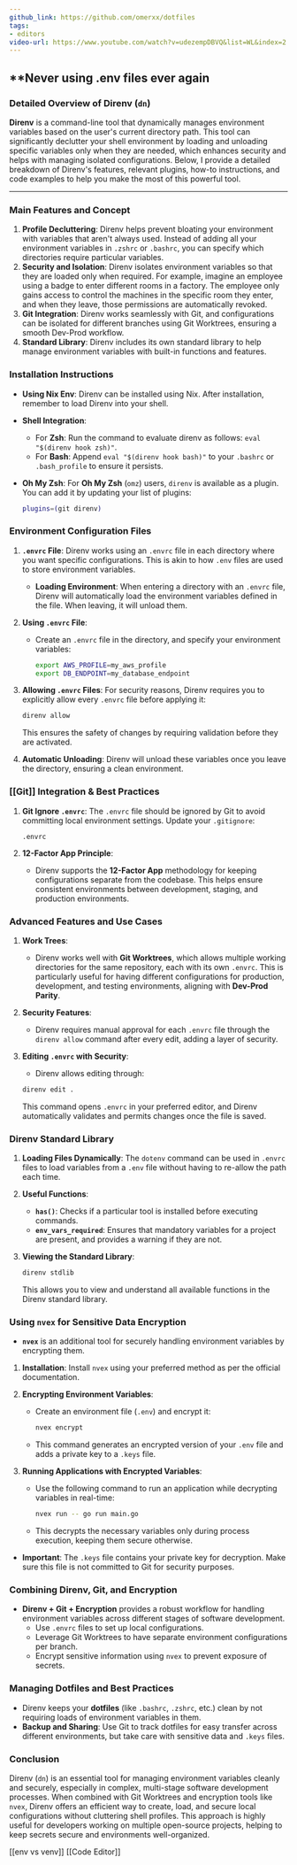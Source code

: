 ```yaml
---
github_link: https://github.com/omerxx/dotfiles
tags:
- editors
video-url: https://www.youtube.com/watch?v=udezempDBVQ&list=WL&index=2
---
```

## **Never using .env files ever again

### **Detailed Overview of Direnv (`dn`)**

**Direnv** is a command-line tool that dynamically manages environment variables based on the user's current directory path. This tool can significantly declutter your shell environment by loading and unloading specific variables only when they are needed, which enhances security and helps with managing isolated configurations. Below, I provide a detailed breakdown of Direnv's features, relevant plugins, how-to instructions, and code examples to help you make the most of this powerful tool.

---

### **Main Features and Concept**

1. **Profile Decluttering**: Direnv helps prevent bloating your environment with variables that aren't always used. Instead of adding all your environment variables in `.zshrc` or `.bashrc`, you can specify which directories require particular variables.
2. **Security and Isolation**: Direnv isolates environment variables so that they are loaded only when required. For example, imagine an employee using a badge to enter different rooms in a factory. The employee only gains access to control the machines in the specific room they enter, and when they leave, those permissions are automatically revoked.
3. **Git Integration**: Direnv works seamlessly with Git, and configurations can be isolated for different branches using Git Worktrees, ensuring a smooth Dev-Prod workflow.
4. **Standard Library**: Direnv includes its own standard library to help manage environment variables with built-in functions and features.

### **Installation Instructions**

- **Using Nix Env**: Direnv can be installed using Nix. After installation, remember to load Direnv into your shell.
- **Shell Integration**:
  - For **Zsh**: Run the command to evaluate direnv as follows: `eval "$(direnv hook zsh)"`.
  - For **Bash**: Append `eval "$(direnv hook bash)"` to your `.bashrc` or `.bash_profile` to ensure it persists.
- **Oh My Zsh**: For **Oh My Zsh** (`omz`) users, `direnv` is available as a plugin. You can add it by updating your list of plugins:

  ```zsh
  plugins=(git direnv)
  ```

### **Environment Configuration Files**

1. **`.envrc` File**: Direnv works using an `.envrc` file in each directory where you want specific configurations. This is akin to how `.env` files are used to store environment variables.
   - **Loading Environment**: When entering a directory with an `.envrc` file, Direnv will automatically load the environment variables defined in the file. When leaving, it will unload them.

2. **Using `.envrc` File**:
   - Create an `.envrc` file in the directory, and specify your environment variables:

     ```sh
     export AWS_PROFILE=my_aws_profile
     export DB_ENDPOINT=my_database_endpoint
     ```

3. **Allowing `.envrc` Files**: For security reasons, Direnv requires you to explicitly allow every `.envrc` file before applying it:

   ```sh
   direnv allow
   ```

   This ensures the safety of changes by requiring validation before they are activated.

4. **Automatic Unloading**: Direnv will unload these variables once you leave the directory, ensuring a clean environment.

### **[[Git]] Integration & Best Practices**

1. **Git Ignore `.envrc`**: The `.envrc` file should be ignored by Git to avoid committing local environment settings. Update your `.gitignore`:

   ```gitignore
   .envrc
   ```

2. **12-Factor App Principle**:
   - Direnv supports the **12-Factor App** methodology for keeping configurations separate from the codebase. This helps ensure consistent environments between development, staging, and production environments.

### **Advanced Features and Use Cases**

1. **Work Trees**:
   - Direnv works well with **Git Worktrees**, which allows multiple working directories for the same repository, each with its own `.envrc`. This is particularly useful for having different configurations for production, development, and testing environments, aligning with **Dev-Prod Parity**.

2. **Security Features**:
   - Direnv requires manual approval for each `.envrc` file through the `direnv allow` command after every edit, adding a layer of security.

3. **Editing `.envrc` with Security**:
   - Direnv allows editing through:

   ```sh
   direnv edit .
   ```

   This command opens `.envrc` in your preferred editor, and Direnv automatically validates and permits changes once the file is saved.

### **Direnv Standard Library**

1. **Loading Files Dynamically**: The `dotenv` command can be used in `.envrc` files to load variables from a `.env` file without having to re-allow the path each time.
2. **Useful Functions**:
   - **`has()`**: Checks if a particular tool is installed before executing commands.
   - **`env_vars_required`**: Ensures that mandatory variables for a project are present, and provides a warning if they are not.

3. **Viewing the Standard Library**:

   ```sh
   direnv stdlib
   ```

   This allows you to view and understand all available functions in the Direnv standard library.

### **Using `nvex` for Sensitive Data Encryption**

- **`nvex`** is an additional tool for securely handling environment variables by encrypting them.

1. **Installation**: Install `nvex` using your preferred method as per the official documentation.
2. **Encrypting Environment Variables**:
   - Create an environment file (`.env`) and encrypt it:

     ```sh
     nvex encrypt
     ```

   - This command generates an encrypted version of your `.env` file and adds a private key to a `.keys` file.

3. **Running Applications with Encrypted Variables**:
   - Use the following command to run an application while decrypting variables in real-time:

     ```sh
     nvex run -- go run main.go
     ```

   - This decrypts the necessary variables only during process execution, keeping them secure otherwise.
- **Important**: The `.keys` file contains your private key for decryption. Make sure this file is not committed to Git for security purposes.

### **Combining Direnv, Git, and Encryption**

- **Direnv + Git + Encryption** provides a robust workflow for handling environment variables across different stages of software development.
  - Use `.envrc` files to set up local configurations.
  - Leverage Git Worktrees to have separate environment configurations per branch.
  - Encrypt sensitive information using `nvex` to prevent exposure of secrets.

### **Managing Dotfiles and Best Practices**

- Direnv keeps your **dotfiles** (like `.bashrc`, `.zshrc`, etc.) clean by not requiring loads of environment variables in them.
- **Backup and Sharing**: Use Git to track dotfiles for easy transfer across different environments, but take care with sensitive data and `.keys` files.

### **Conclusion**

Direnv (`dn`) is an essential tool for managing environment variables cleanly and securely, especially in complex, multi-stage software development processes. When combined with Git Worktrees and encryption tools like `nvex`, Direnv offers an efficient way to create, load, and secure local configurations without cluttering shell profiles. This approach is highly useful for developers working on multiple open-source projects, helping to keep secrets secure and environments well-organized.

[[env vs venv]]  [[Code Editor]]